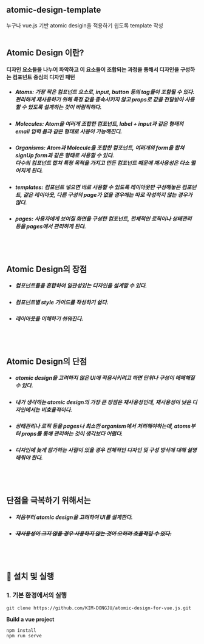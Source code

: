 ## atomic-design-template
누구나 vue.js 기반 atomic desigin을 적용하기 쉽도록 template 작성
<br><br>

## Atomic Design 이란?
#### 디자인 요소들을 나누어 파악하고 이 요소들이 조합되는 과정을 통해서 디자인을 구성하는 컴포넌트 중심의 디자인 패턴

  * <h5>Atoms: 가장 작은 컴포넌트 요소로, input, button 등의 tag들이 포함될 수 있다. <br>
    편리하게 재사용하기 위해 특정 값을 종속시키지 않고 props로 값을 전달받아 사용할 수 있도록 설계하는 것이 바람직하다.</h5>
  * <h5>Molecules: Atom을 여러개 조합한 컴포넌트, label + input과 같은 형태의 email 입력 폼과 같은 형태로 사용이 가능해진다.</h5>
  * <h5>Organisms: Atom과 Molecule을 조합한 컴포넌트, 여러개의 form을 합쳐 signUp form과 같은 형태로 사용할 수 있다.<br>
    다수의 컴포넌트 합쳐 특정 목적을 가지고 만든 컴포넌트 때문에 재사용성은 다소 떨어지게 된다.</h5>
  * <h5>templates: 컴포넌트 넣으면 바로 사용할 수 있도록 레이아웃만 구성해놓은 컴포넌트, 같은 레이아웃, 다른 구성의 page가 없을 경우에는 따로 작성하지 않는 경우가 많다. </h5>
  * <h5> pages: 사용자에게 보여질 화면을 구성한 컴포넌트, 전체적인 로직이나 상태관리 등을 pages에서 관리하게 된다.</h5>
<br><br>

## Atomic Design의 장점
* <h5> 컴포넌트들을 혼합하여 일관성있는 디자인을 설계할 수 있다.</h5>
* <h5> 컴포넌트별 style 가이드를 작성하기 쉽다. </h5>
* <h5> 레이아웃을 이해하기 쉬워진다. </h5>

<br><br>

## Atomic Design의 단점
* <h5> atomic design을 고려하지 않은 UI에 적용시키려고 하면 단위나 구성이 애매해질 수 있다.</h5>
* <h5> 내가 생각하는 atomic design의 가장 큰 장점은 재사용성인데, 재사용성이 낮은 디자인에서는 비효율적이다. </h5>
* <h5> 상태관리나 로직 등을 pages나 최소한 organism에서 처리해야하는데, atoms부터 props를 통해 관리하는 것이 생각보다 어렵다. </h5>
* <h5> 디자인에 늦게 참가하는 사람이 있을 경우 전체적인 디자인 및 구성 방식에 대해 설명해줘야 한다. </h5>

<br><br>

## 단점을 극복하기 위해서는
* <h5> 처음부터 atomic design을 고려하여 UI를 설계한다. </h5>
* ~~<h5> 재사용성이 크지 않을 경우 사용하지 않는 것이 오히려 효율적일 수 있다.</h5>~~

<br><br>

## :rocket: 설치 및 실행
### 1. 기본 환경에서의 실행<br>
```git clone https://github.com/KIM-DONGJU/atomic-design-for-vue.js.git```

<strong>Build a vue project</strong>
```cd atomic-design-template
npm install 
npm run serve
```
